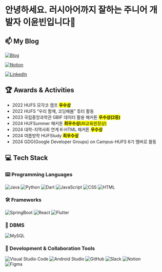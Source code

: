 # 안녕하세요. 러시아어까지 잘하는 주니어 개발자 이윤빈입니다👋
## 📫 My Blog
[![Blog](https://img.shields.io/badge/Blog-kanado2000.tistory.com-orange?style=flat-square&logo=blogger&logoColor=white)](https://kanado2000.tistory.com/)

[![Notion](https://img.shields.io/badge/Notion-MyPortfolio-black?style=flat-square&logo=notion&logoColor=white)](https://sedate-interest-f7d.notion.site/Back-End-Developer-692d095141af46f4b1a78661bb3bdc23)

[![LinkedIn](https://img.shields.io/badge/LinkedIn-YunBeen-blue?style=flat-square&logo=linkedin&logoColor=white)](https://www.linkedin.com/in/%EC%9C%A4%EB%B9%88-%EC%9D%B4-23a283324/)

## 🏆 Awards & Activities
- 2022 HUFS 모각코 캠프 <span style="background-color: #FFFF00">**우수상**</span>
- 2022 HUFS “우리 함께, 코딩해봄” 튜터 활동 
- 2023 국립중앙과학관 GBIF 데이터 활용 해커톤 <span style="background-color: #FFFF00">**우수상(2등)**</span>    
- 2024 HUFSummer 해커톤 <span style="background-color: #FFFF00">**최우수상**(AI교육원장상)</span>   
- 2024 대학-지역사회 연계 K-HTML 해커톤 <span style="background-color: #FFFF00">**우수상**</span>
- 2024 여름방학 HUFStudy <span style="background-color: #FFFF00">**최우수상**</span>
- 2024 GDG(Google Developer Groups) on Campus-HUFS 6기 멤버로 활동

## 💻 Tech Stack

### ⌨️ Programming Languages
<p align="left">
  <img src="https://img.shields.io/badge/-Java-007396?style=flat-square&logo=java&logoColor=white" alt="Java"/>
  <img src="https://img.shields.io/badge/-Python-3776AB?style=flat-square&logo=python&logoColor=white" alt="Python"/>
  <img src="https://img.shields.io/badge/-Dart-0175C2?style=flat-square&logo=dart&logoColor=white" alt="Dart"/>
  <img src="https://img.shields.io/badge/-JavaScript-F7DF1E?style=flat-square&logo=javascript&logoColor=black" alt="JavaScript"/>
  <img src="https://img.shields.io/badge/-CSS-1572B6?style=flat-square&logo=css3&logoColor=white" alt="CSS"/>
  <img src="https://img.shields.io/badge/-HTML-E34F26?style=flat-square&logo=html5&logoColor=white" alt="HTML"/>
</p>

### 🛠️ Frameworks
<p align="left">
  <img src="https://img.shields.io/badge/-SpringBoot-6DB33F?style=flat-square&logo=spring&logoColor=white" alt="SpringBoot"/>
  <img src="https://img.shields.io/badge/-React-61DAFB?style=flat-square&logo=react&logoColor=black" alt="React"/>
  <img src="https://img.shields.io/badge/-Flutter-02569B?style=flat-square&logo=flutter&logoColor=white" alt="Flutter"/>
</p>

### 💾 DBMS
<p align="left">
  <img src="https://img.shields.io/badge/-MySQL-4479A1?style=flat-square&logo=mysql&logoColor=white" alt="MySQL"/>
</p>

### 🤝 Development & Collaboration Tools
<p align="left">
  <img src="https://img.shields.io/badge/-Visual_Studio_Code-007ACC?style=flat-square&logo=visual-studio-code&logoColor=white" alt="Visual Studio Code"/>
  <img src="https://img.shields.io/badge/-Android_Studio-3DDC84?style=flat-square&logo=android-studio&logoColor=white" alt="Android Studio"/>
  <img src="https://img.shields.io/badge/-GitHub-181717?style=flat-square&logo=github&logoColor=white" alt="GitHub"/>
  <img src="https://img.shields.io/badge/-Slack-4A154B?style=flat-square&logo=slack&logoColor=white" alt="Slack"/>
  <img src="https://img.shields.io/badge/-Notion-000000?style=flat-square&logo=notion&logoColor=white" alt="Notion"/>
  <img src="https://img.shields.io/badge/-Figma-F24E1E?style=flat-square&logo=figma&logoColor=white" alt="Figma"/>
</p>
